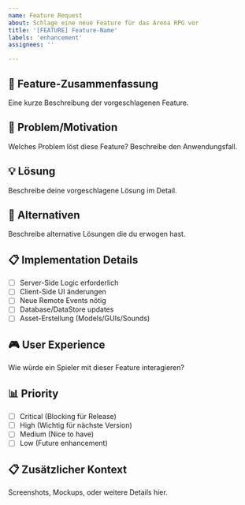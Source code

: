```yaml
---
name: Feature Request
about: Schlage eine neue Feature für das Arena RPG vor
title: '[FEATURE] Feature-Name'
labels: 'enhancement'
assignees: ''

---
```


## 🎯 Feature-Zusammenfassung
Eine kurze Beschreibung der vorgeschlagenen Feature.

## 🚩 Problem/Motivation
Welches Problem löst diese Feature? Beschreibe den Anwendungsfall.

## 💡 Lösung
Beschreibe deine vorgeschlagene Lösung im Detail.

## 🔄 Alternativen
Beschreibe alternative Lösungen die du erwogen hast.

## 📋 Implementation Details
- [ ] Server-Side Logic erforderlich
- [ ] Client-Side UI änderungen  
- [ ] Neue Remote Events nötig
- [ ] Database/DataStore updates
- [ ] Asset-Erstellung (Models/GUIs/Sounds)

## 🎮 User Experience
Wie würde ein Spieler mit dieser Feature interagieren?

## 📊 Priority
- [ ] Critical (Blocking für Release)
- [ ] High (Wichtig für nächste Version)  
- [ ] Medium (Nice to have)
- [ ] Low (Future enhancement)

## 📋 Zusätzlicher Kontext
Screenshots, Mockups, oder weitere Details hier.